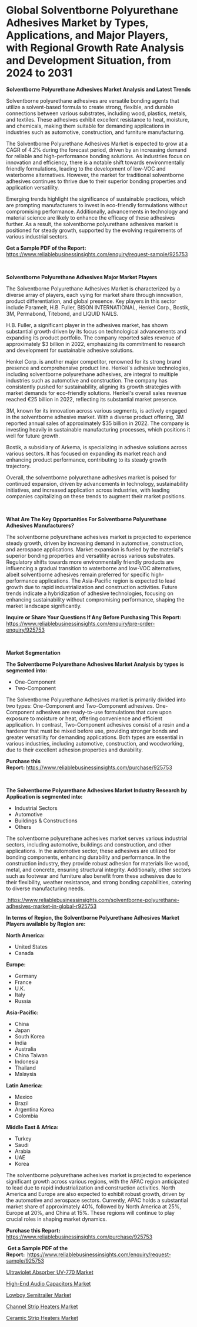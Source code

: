 <p><h1>Global Solventborne Polyurethane Adhesives Market by Types, Applications, and Major Players, with Regional Growth Rate Analysis and Development Situation, from 2024 to 2031</h1></p><p><strong>Solventborne Polyurethane Adhesives Market Analysis and Latest Trends</strong></p>
<p><p>Solventborne polyurethane adhesives are versatile bonding agents that utilize a solvent-based formula to create strong, flexible, and durable connections between various substrates, including wood, plastics, metals, and textiles. These adhesives exhibit excellent resistance to heat, moisture, and chemicals, making them suitable for demanding applications in industries such as automotive, construction, and furniture manufacturing.</p><p>The Solventborne Polyurethane Adhesives Market is expected to grow at a CAGR of 4.2% during the forecast period, driven by an increasing demand for reliable and high-performance bonding solutions. As industries focus on innovation and efficiency, there is a notable shift towards environmentally friendly formulations, leading to the development of low-VOC and waterborne alternatives. However, the market for traditional solventborne adhesives continues to thrive due to their superior bonding properties and application versatility.</p><p>Emerging trends highlight the significance of sustainable practices, which are prompting manufacturers to invest in eco-friendly formulations without compromising performance. Additionally, advancements in technology and material science are likely to enhance the efficacy of these adhesives further. As a result, the solventborne polyurethane adhesives market is positioned for steady growth, supported by the evolving requirements of various industrial sectors.</p></p>
<p><strong>Get a Sample PDF of the Report:&nbsp;</strong> <a href="https://www.reliablebusinessinsights.com/enquiry/request-sample/925753?utm_campaign=39&utm_medium=2&utm_source=Github&utm_content=ia&utm_term=02102024&utm_id=solventborne-polyurethane-adhesives">https://www.reliablebusinessinsights.com/enquiry/request-sample/925753</a></p>
<p>&nbsp;</p>
<p><strong>Solventborne Polyurethane Adhesives Major Market Players</strong></p>
<p><p>The Solventborne Polyurethane Adhesives Market is characterized by a diverse array of players, each vying for market share through innovation, product differentiation, and global presence. Key players in this sector include Paramelt, H.B. Fuller, BISON INTERNATIONAL, Henkel Corp., Bostik, 3M, Permabond, Titebond, and LIQUID NAILS.</p><p>H.B. Fuller, a significant player in the adhesives market, has shown substantial growth driven by its focus on technological advancements and expanding its product portfolio. The company reported sales revenue of approximately $3 billion in 2022, emphasizing its commitment to research and development for sustainable adhesive solutions.</p><p>Henkel Corp. is another major competitor, renowned for its strong brand presence and comprehensive product line. Henkel's adhesive technologies, including solventborne polyurethane adhesives, are integral to multiple industries such as automotive and construction. The company has consistently pushed for sustainability, aligning its growth strategies with market demands for eco-friendly solutions. Henkel's overall sales revenue reached €25 billion in 2022, reflecting its substantial market presence.</p><p>3M, known for its innovation across various segments, is actively engaged in the solventborne adhesive market. With a diverse product offering, 3M reported annual sales of approximately $35 billion in 2022. The company is investing heavily in sustainable manufacturing processes, which positions it well for future growth.</p><p>Bostik, a subsidiary of Arkema, is specializing in adhesive solutions across various sectors. It has focused on expanding its market reach and enhancing product performance, contributing to its steady growth trajectory.</p><p>Overall, the solventborne polyurethane adhesives market is poised for continued expansion, driven by advancements in technology, sustainability initiatives, and increased application across industries, with leading companies capitalizing on these trends to augment their market positions.</p></p>
<p>&nbsp;</p>
<p><strong>What Are The Key Opportunities For Solventborne Polyurethane Adhesives Manufacturers?</strong></p>
<p><p>The solventborne polyurethane adhesives market is projected to experience steady growth, driven by increasing demand in automotive, construction, and aerospace applications. Market expansion is fueled by the material's superior bonding properties and versatility across various substrates. Regulatory shifts towards more environmentally friendly products are influencing a gradual transition to waterborne and low-VOC alternatives, albeit solventborne adhesives remain preferred for specific high-performance applications. The Asia-Pacific region is expected to lead growth due to rapid industrialization and construction activities. Future trends indicate a hybridization of adhesive technologies, focusing on enhancing sustainability without compromising performance, shaping the market landscape significantly.</p></p>
<p><strong>Inquire or Share Your Questions If Any Before Purchasing This Report:</strong> <a href="https://www.reliablebusinessinsights.com/enquiry/pre-order-enquiry/925753?utm_campaign=39&utm_medium=2&utm_source=Github&utm_content=ia&utm_term=02102024&utm_id=solventborne-polyurethane-adhesives">https://www.reliablebusinessinsights.com/enquiry/pre-order-enquiry/925753</a></p>
<p>&nbsp;</p>
<p><strong>Market Segmentation</strong></p>
<p><strong>The Solventborne Polyurethane Adhesives Market Analysis by types is segmented into:</strong></p>
<p><ul><li>One-Component</li><li>Two-Component</li></ul></p>
<p><p>The Solventborne Polyurethane Adhesives market is primarily divided into two types: One-Component and Two-Component adhesives. One-Component adhesives are ready-to-use formulations that cure upon exposure to moisture or heat, offering convenience and efficient application. In contrast, Two-Component adhesives consist of a resin and a hardener that must be mixed before use, providing stronger bonds and greater versatility for demanding applications. Both types are essential in various industries, including automotive, construction, and woodworking, due to their excellent adhesion properties and durability.</p></p>
<p><strong>Purchase this Report:&nbsp;</strong><a href="https://www.reliablebusinessinsights.com/purchase/925753?utm_campaign=39&utm_medium=2&utm_source=Github&utm_content=ia&utm_term=02102024&utm_id=solventborne-polyurethane-adhesives">https://www.reliablebusinessinsights.com/purchase/925753</a></p>
<p>&nbsp;</p>
<p><strong>The Solventborne Polyurethane Adhesives Market Industry Research by Application is segmented into:</strong></p>
<p><ul><li>Industrial Sectors</li><li>Automotive</li><li>Buildings & Constructions</li><li>Others</li></ul></p>
<p><p>The solventborne polyurethane adhesives market serves various industrial sectors, including automotive, buildings and construction, and other applications. In the automotive sector, these adhesives are utilized for bonding components, enhancing durability and performance. In the construction industry, they provide robust adhesion for materials like wood, metal, and concrete, ensuring structural integrity. Additionally, other sectors such as footwear and furniture also benefit from these adhesives due to their flexibility, weather resistance, and strong bonding capabilities, catering to diverse manufacturing needs.</p></p>
<p><a href="https://www.reliablebusinessinsights.com/solventborne-polyurethane-adhesives-market-in-global-r925753?utm_campaign=39&utm_medium=2&utm_source=Github&utm_content=ia&utm_term=02102024&utm_id=solventborne-polyurethane-adhesives">&nbsp;https://www.reliablebusinessinsights.com/solventborne-polyurethane-adhesives-market-in-global-r925753</a></p>
<p><strong>In terms of Region, the Solventborne Polyurethane Adhesives Market Players available by Region are:</strong></p>
<p>
    <p> <strong> North America: </strong>
        <ul>
            <li>United States</li>
            <li>Canada</li>
        </ul>
        </p> 
    <p> <strong> Europe: </strong>
        <ul>
            <li>Germany</li>
            <li>France</li>
            <li>U.K.</li>
            <li>Italy</li>
            <li>Russia</li>
        </ul>
        </p> 
    <p> <strong> Asia-Pacific: </strong>
        <ul>
            <li>China</li>
            <li>Japan</li>
            <li>South Korea</li>
            <li>India</li>
            <li>Australia</li>
            <li>China Taiwan</li>
            <li>Indonesia</li>
            <li>Thailand</li>
            <li>Malaysia</li>
        </ul>
        </p> 
    <p> <strong> Latin America: </strong>
        <ul>
            <li>Mexico</li>
            <li>Brazil</li>
            <li>Argentina Korea</li>
            <li>Colombia</li>
        </ul>
        </p> 
    <p> <strong> Middle East & Africa: </strong>
        <ul>
            <li>Turkey</li>
            <li>Saudi</li>
            <li>Arabia</li>
            <li>UAE</li>
            <li>Korea</li>
        </ul>
    </p>
    </p>
<p><p>The solventborne polyurethane adhesives market is projected to experience significant growth across various regions, with the APAC region anticipated to lead due to rapid industrialization and construction activities. North America and Europe are also expected to exhibit robust growth, driven by the automotive and aerospace sectors. Currently, APAC holds a substantial market share of approximately 40%, followed by North America at 25%, Europe at 20%, and China at 15%. These regions will continue to play crucial roles in shaping market dynamics.</p></p>
<p><strong>Purchase this Report: </strong><a href="https://www.reliablebusinessinsights.com/purchase/925753?utm_campaign=39&utm_medium=2&utm_source=Github&utm_content=ia&utm_term=02102024&utm_id=solventborne-polyurethane-adhesives">https://www.reliablebusinessinsights.com/purchase/925753</a></p>
<p>&nbsp;<strong>Get a Sample PDF of the Report:&nbsp;&nbsp;</strong><a href="https://www.reliablebusinessinsights.com/enquiry/request-sample/925753?utm_campaign=39&utm_medium=2&utm_source=Github&utm_content=ia&utm_term=02102024&utm_id=solventborne-polyurethane-adhesives">https://www.reliablebusinessinsights.com/enquiry/request-sample/925753</a></p>
<p><strong></strong></p>
<p><p><a href="https://github.com/tacitam515l/Market-Research-Report-List-1/blob/main/ultraviolet-absorber-uv-770-market.md?utm_campaign=39&utm_medium=2&utm_source=Github&utm_content=ia&utm_term=02102024&utm_id=solventborne-polyurethane-adhesives">Ultraviolet Absorber UV-770 Market</a></p><p><a href="https://issuu.com/reportprime-2/docs/high-end-audio-capacitors-market-si_741bbbb0e99749?utm_campaign=39&utm_medium=2&utm_source=Github&utm_content=ia&utm_term=02102024&utm_id=solventborne-polyurethane-adhesives">High-End Audio Capacitors Market</a></p><p><a href="https://github.com/KejsiLoshi121/Market-Research-Report-List-1/blob/main/lowboy-semitrailer-market.md?utm_campaign=39&utm_medium=2&utm_source=Github&utm_content=ia&utm_term=02102024&utm_id=solventborne-polyurethane-adhesives">Lowboy Semitrailer Market</a></p><p><a href="https://www.linkedin.com/pulse/channel-strip-heaters-market-size-type-heater-mounting-ed5ze?utm_campaign=39&utm_medium=2&utm_source=Github&utm_content=ia&utm_term=02102024&utm_id=solventborne-polyurethane-adhesives">Channel Strip Heaters Market</a></p><p><a href="https://www.linkedin.com/pulse/global-ceramic-strip-heaters-market-product-type-application-lqfwe?utm_campaign=39&utm_medium=2&utm_source=Github&utm_content=ia&utm_term=02102024&utm_id=solventborne-polyurethane-adhesives">Ceramic Strip Heaters Market</a></p></p>